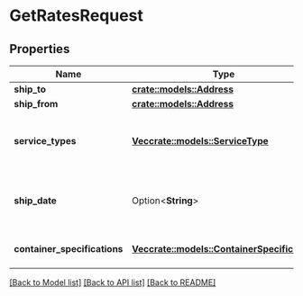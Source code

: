 # GetRatesRequest

## Properties

Name | Type | Description | Notes
------------ | ------------- | ------------- | -------------
**ship_to** | [**crate::models::Address**](Address.md) |  | 
**ship_from** | [**crate::models::Address**](Address.md) |  | 
**service_types** | [**Vec<crate::models::ServiceType>**](ServiceType.md) | A list of service types that can be used to send the shipment. | 
**ship_date** | Option<**String**> | The start date and time. This defaults to the current date and time. | [optional]
**container_specifications** | [**Vec<crate::models::ContainerSpecification>**](ContainerSpecification.md) | A list of container specifications. | 

[[Back to Model list]](../README.md#documentation-for-models) [[Back to API list]](../README.md#documentation-for-api-endpoints) [[Back to README]](../README.md)


